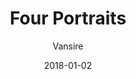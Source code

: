 ---
title: "Four Portraits"
subtitle: "Vansire"
customForwardUrl: "https://www.youtube.com/watch?v=THJgaEAWqpQ"
displayImg: "https://img.youtube.com/vi/THJgaEAWqpQ/0.jpg"
date: "2018-01-02"
newTab: true 
---